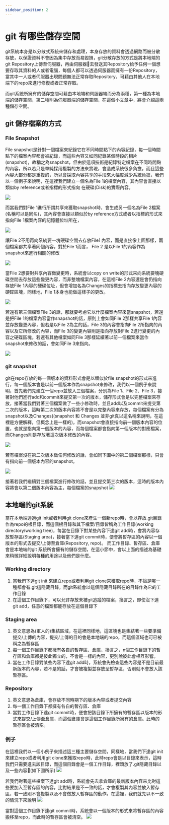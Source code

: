 ```yaml
---
sidebar_position: 2
---
```



# git 有哪些儲存空間
git系統本身是以分散式系統來儲存和處理，本身存放的資料會透過網路而被分散存放，以保證資料不會因為集中存放而易毀損，git分散存放的方式是將本地端的git Repository上傳至伺服器，再由伺服器去發送其Repository給予任何一個想要存取其資料的人或者電腦，每個人都可以透過伺服器而擁有一份Repository，當其中一人或者伺服器出現問題無法正常存取Repository，可藉由其他人在本地端下的repo來進行修復或者正常存取。

而git系統所擁有的儲存空間可藉由本地端和伺服器端而分為兩種，第一種為本地端的儲存空間，第二種則為伺服器端的儲存空間，在這個小文章中，將會介紹這兩種儲存空間。


## git 儲存檔案的方式

### File Snapshot
File snapshot是針對一個檔案來紀錄它在不同時間點下的內容紀錄，每一個時間點下的檔案內容都會被紀錄，而這些內容又如同紀錄某個時段的相片(snapshot)，故稱之為snapshot，但由於這項技術是紀錄特定檔案在不同時間點的內容，所以若只是單純採用複製的方法來實現，會造成系統很多負擔，而且這些內容大部分都是重複的，所以會採取內容共享的手段來大幅度減少系統負擔，我們以一個例子來說明，在這裡我們建立一個名為File 1的檔案內容，其內容會直接以類似by reference或者指標的形式指向
在硬碟(Disk)的實際內容。

![](https://res.cloudinary.com/dqfxgtyoi/image/upload/v1632575615/blog/git/anExample_createFile1_l14ho0.png)

而當我們對File 1進行所謂共享來獲取snapshot時，會生成另一個名為File 2檔案(名稱可以是同名)，其內容會直接以類似於by reference方式或者以指標的形式來指向File 1檔案內容的記憶體位址所在，

![](https://res.cloudinary.com/dqfxgtyoi/image/upload/v1632575634/blog/git/anExample_snapshot_lm3qcm.png)

讓File 2不用再向系統要一塊硬碟空間去存放File1 內容，而是直接像上圖那樣，兩個檔案都共享著同個內容，對於File 1而言， File 2 是以File 1的內容作為snapshot來進行相關的修改

![](https://res.cloudinary.com/dqfxgtyoi/image/upload/v1632575959/blog/git/anExample_copyfile_iovmhc.png)

當File 2想要對共享內容做變更時，系統會以copy on write的形式來向系統要塊硬碟空間去存放這些變更內容，而非整塊檔案內容，在這裡File 2內容還是會仍指向存放File 1內容的硬碟位址，但會增加名為Changes的指標去指向存放變更內容的硬碟區塊，同樣地，File 1本身也能做這樣子的更改。

![](https://res.cloudinary.com/dqfxgtyoi/image/upload/v1632576922/blog/git/anExample_copyonwrite_scoduu.png)

若還有第三個檔案File 3的話，那就要考慮它以什麼檔案內容來當snapshot，若還是把File 1的檔案內容當作snapshot的話，原則上會如同File 2那樣共享File 1內容並存放變更內容，但若是以File 2為主的話，File 3的內容會指向File 2所指向的內容以及它所修改的內容，而File 3的變更內容則是指向存放對File 2進行變更的內容之硬碟區塊。若還有其他檔案如同File 3那樣延續著以前一個檔案來當作snapshot來修改的話，會如同File 3來指向。

![](https://res.cloudinary.com/dqfxgtyoi/image/upload/v1632578989/blog/git/anotherExample_copyonwrite_uexl15.png)

### git snapshot
git在repo存放的每一個版本的資料形式會是以類似於file snapshot的形式來進行，每一個版本會是以前一個版本作為snapshot來修改，我們以一個例子來說明，首先我們先建立一個repo並放入三個檔案，分別為File 1、File 2、File 3，接著對他們進行add和commit來提交第一次的版本，儲存形式會是以完整檔案來存放，接著當我們對著三個檔案做了一些小修改時，並且add以及commit來提交第二次的版本，這時第二次的版本內容將不會是以完整內容來存放，每個檔案有分為snapshot以及Changes((snapshot 和 Changes 並非git真以這名稱來說明，在這裡是方便解釋，但概念上是一樣的)，而snapshot會直接指向前一個版本內容的位置，也就是指向第一個版本的內容，而每個檔案都會指向第一個版本的對應檔案，而Changes則是存放著這次版本修改的內容。

![](https://res.cloudinary.com/dqfxgtyoi/image/upload/v1632579687/blog/git/anExampleOfGitsnapshot_pjz1z2.png)

若有檔案沒在第二次版本做任何修改的話，會如同下圖中的第二個檔案那樣，只會有指向前一個版本內容的snapshot。

![](https://res.cloudinary.com/dqfxgtyoi/image/upload/v1632580141/blog/git/Gitsnapshot_file2nochange_y1ixl8.png)


接著若我們繼續對三個檔案進行修改的話，並且提交第三次的版本，這時的版本內容將會以第二個版本內容為主，每個檔案的snapshot
![](https://res.cloudinary.com/dqfxgtyoi/image/upload/v1632580274/blog/git/Gitsnapshot_threeVersions_yg2es2.png)


## 本地端的git系統
當在本地端透過git init或者利用git clone來產生一個新repo時，會以存放.git目錄作為repo的根目錄，而這個根目錄和其下檔案/目錄皆稱為工作目錄(working directory/working tree)，每當在目錄下對某些內容下達git add時，會將內容存放暫存區(Staging area)，接著當下達git commit時，便會將暫存區的內容以一個版本的形式去提交/上傳至倉庫(Repository, repo)。 而工作目錄、暫存區、倉庫會是本地端的git 系統所會擁有的儲存空間，在這小節中，會以上面的描述為基礎來稍微詳細說明每種的用途以及他們是什麼。


### Working directory
1. 當我們下達git init 來建立repo或者利用git clone來獲取repo時，不論是哪一種都會有.git這隱藏目錄，而git系統會以這個隱藏目錄所在的目錄作為它的工作目錄
2. 在這個工作目錄下，可以允許存放未被git追蹤的檔案，換言之，即使沒下達git add，任意的檔案都能存放在這個目錄下


### Staging area
1. 英文意思為(軍人的)集結區域，在這裡同樣地，這區塊也是集結著一些要準備提交/上傳的內容，提交/上傳的目的會是本地端的repo，而這個區域也可已被稱之為暫存區
2. 每一個工作目錄下都擁有各自的暫存區、倉庫，換言之，n個工作目錄下的暫存區和倉庫都是彼此獨立的，不會是一樣的內容，更別說彼此會相互影響。
3. 當在工作目錄對某些內容下達git add時，系統會先檢查這些內容是不是目前最新版本的內容，若不是的話，才會被複製並存放至暫存區，否則就不會放入該暫存區。


### Repository
1. 英文意思為倉庫，會存放不同時期下的版本內容或者提交內容
2. 每一個工作目錄下都擁有各自的暫存區、倉庫
3. 當對工作目錄下達git commit時，便會把該目錄下所擁有的暫存區以版本的形式來提交/上傳至倉庫，而這個倉庫會是這個工作目錄所擁有的倉庫。此時的暫存區會被清空。







### 例子
在這裡我們以一個小例子來描述這三種主要儲存空間，同樣地，當我們下達git init 來建立repo或者利用git clone來獲取repo時，此時repo會是以目錄來表示，這時我們只需要進去該目錄，而這個目錄會是一個工作目錄，裡頭放了.git隱藏目錄以及一些內容(如下圖所示)
![](https://res.cloudinary.com/dqfxgtyoi/image/upload/v1632562546/blog/git/anExample1OfGitStorage_nqnzun.png)

若我們對著這些檔案下達git add時，系統會先去拿倉庫的最新版本內容來比對這些要加入至暫存區的內容，比對結果是不一致的話，才會複製其內容並放入暫存區，若一致則不會複製以及不會做放入暫存區的動作。在這裡，我們就先以不一致的情況下來說明
![](https://res.cloudinary.com/dqfxgtyoi/image/upload/v1632562545/blog/git/anExample2OfGitStorage_s1tpcw.png)


當對這個工作目錄下達git commit時，系統會以一個版本的形式來將暫存區的內容搬移至repo，而此時的暫存區會被清空。
![](https://res.cloudinary.com/dqfxgtyoi/image/upload/v1632562545/blog/git/anExample3OfGitStorage_gqcrun.png)